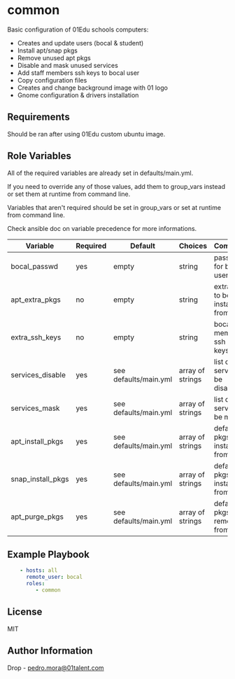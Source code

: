 common
=========

Basic configuration of 01Edu schools computers:

- Creates and update users (bocal & student)
- Install apt/snap pkgs
- Remove unused apt pkgs
- Disable and mask unused services 
- Add staff members ssh keys to bocal user
- Copy configuration files 
- Creates and change background image with 01 logo
- Gnome configuration & drivers installation

Requirements
------------

Should be ran after using 01Edu custom ubuntu image.

Role Variables
--------------

All of the required variables are already set in defaults/main.yml.

If you need to override any of those values, add them to group\_vars instead or set them at runtime from command line.   

Variables that aren't required should be set in group\_vars or set at runtime from command line.

Check ansible doc on variable precedence for more informations.


| Variable                | Required | Default                      | Choices                   | Comments                                 |
|-------------------------|----------|------------------------------|---------------------------|------------------------------------------|
| bocal\_passwd           | yes      | empty                        | string                    | password for bocal user                  |
| apt\_extra\_pkgs        | no       | empty                        | string                    | extra pkgs to be installed from apt      |
| extra\_ssh\_keys        | no       | empty                        | string                    | bocal members ssh public keys            |
| services\_disable       | yes      | see defaults/main.yml        | array of strings          | list of services to be disabled          |
| services\_mask          | yes      | see defaults/main.yml        | array of strings          | list of services to be masked            |
| apt\_install\_pkgs      | yes      | see defaults/main.yml        | array of strings          | default pkgs to be installed from apt    |
| snap\_install\_pkgs     | yes      | see defaults/main.yml        | array of strings          | default pkgs to be installed from snap   |
| apt\_purge\_pkgs        | yes      | see defaults/main.yml        | array of strings          | default pkgs to be removed from apt      |


Example Playbook
----------------
```yaml
    - hosts: all
      remote_user: bocal
      roles:
         - common
```
License
-------

MIT

Author Information
------------------

Drop - pedro.mora@01talent.com
